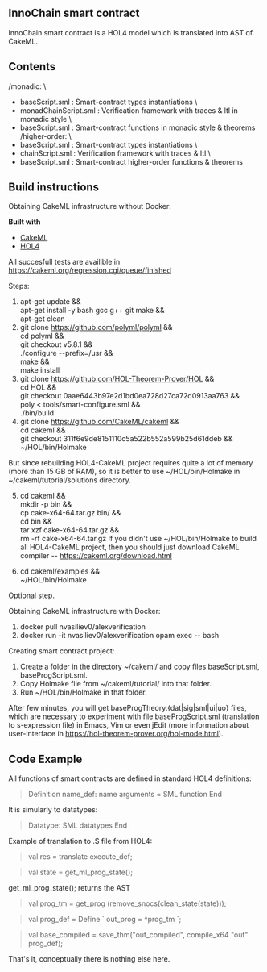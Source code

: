 ## InnoChain smart contract
InnoChain smart contract is a HOL4 model which is translated into AST of CakeML.

## Contents
/monadic: \
- baseScript.sml : Smart-contract types instantiations \
- monadChainScript.sml : Verification framework with traces & ltl in monadic style \
- baseScript.sml : Smart-contract functions in monadic style & theorems \
/higher-order: \
- baseScript.sml : Smart-contract types instantiations \
- chainScript.sml : Verification framework with traces & ltl \
- baseScript.sml : Smart-contract higher-order functions & theorems

## Build instructions

Obtaining CakeML infrastructure without Docker:

<b>Built with</b>
- [CakeML](https://github.com/CakeML/cakeml/commit/311f6e9de8151110c5a522b552a599b25d61ddeb)
- [HOL4](https://github.com/HOL-Theorem-Prover/HOL/commit/0aae6443b97e2d1bd0ea728d27ca72d0913aa763)

All succesfull tests are availible in https://cakeml.org/regression.cgi/queue/finished

Steps:
1.  apt-get update && \
    apt-get install -y bash gcc g++ git make && \
    apt-get clean
2. git clone https://github.com/polyml/polyml && \
    cd polyml && \
    git checkout v5.8.1 && \
    ./configure --prefix=/usr && \
    make && \
    make install
3. git clone https://github.com/HOL-Theorem-Prover/HOL && \
    cd HOL && \
    git checkout 0aae6443b97e2d1bd0ea728d27ca72d0913aa763 && \
    poly < tools/smart-configure.sml && \
    ./bin/build
4. git clone https://github.com/CakeML/cakeml && \
    cd cakeml && \
    git checkout 311f6e9de8151110c5a522b552a599b25d61ddeb && \
    ~/HOL/bin/Holmake

But since rebuilding HOL4-CakeML project requires quite a lot of memory (more than 15 GB of RAM),
so it is better to use ~/HOL/bin/Holmake in ~/cakeml/tutorial/solutions directory.

5. cd cakeml && \
    mkdir -p bin && \
    cp cake-x64-64.tar.gz bin/ && \
    cd bin && \
    tar xzf cake-x64-64.tar.gz && \
    rm -rf cake-x64-64.tar.gz
   If you didn't use ~/HOL/bin/Holmake to build all HOL4-CakeML project, then you should just download
   CakeML compiler -- https://cakeml.org/download.html

6. cd cakeml/examples && \
    ~/HOL/bin/Holmake

Optional step.

Obtaining CakeML infrastructure with Docker:
1. docker pull nvasiliev0/alexverification
2. docker run -it nvasiliev0/alexverification opam exec -- bash

Creating smart contract project:
1. Create a folder in the directory ~/cakeml/ and copy files baseScript.sml, baseProgScript.sml.
2. Copy Holmake file from ~/cakeml/tutorial/ into that folder.
3. Run ~/HOL/bin/Holmake in that folder.

After few minutes, you will get baseProgTheory.{dat|sig|sml|ui|uo} files, which are necessary to experiment with file baseProgScript.sml (translation to s-expression file) in Emacs, Vim or even jEdit
(more information about user-interface in https://hol-theorem-prover.org/hol-mode.html).

## Code Example

All functions of smart contracts are defined in standard HOL4 definitions:

> Definition name\_def:
>     name arguments = SML function
> End

It is simularly to datatypes:
> Datatype:
>     SML datatypes
> End

Example of translation to .S file from HOL4:

> val res = translate execute\_def;

> val state = get\_ml\_prog\_state();

get\_ml\_prog\_state(); returns the AST

> val prog\_tm = get\_prog (remove\_snocs(clean\_state(state)));

> val prog\_def = Define \` out\_prog = ^prog\_tm \`;

> val base\_compiled = save\_thm("out\_compiled", compile\_x64 "out" prog\_def);

That's it, conceptually there is nothing else here.

